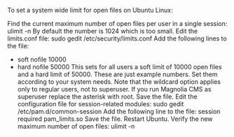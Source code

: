 
To set a system wide limit for open files on Ubuntu Linux:

Find the current maximum number of open files per user in a single session: 
ulimit -n 
By default the number is 1024 which is too small.
Edit the limits.conf file: 
sudo gedit /etc/security/limits.conf
Add the following lines to the file: 
* soft nofile 10000 
* hard nofile 50000 
This sets for all users a soft limit of 10000 open files and a hard limit of 50000. These are just example numbers. Set them according to your system needs. Note that the wildcard option applies only to regular users, not to superuser. If you run Magnolia CMS as superuser replace the asterisk with root.
Save the file.
Edit the configuration file for session-related modules: 
sudo gedit /etc/pam.d/common-session
Add the following line to the file: 
session required pam_limits.so
Save the file.
Restart Ubuntu.
Verify the new maximum number of open files: 
ulimit -n 

